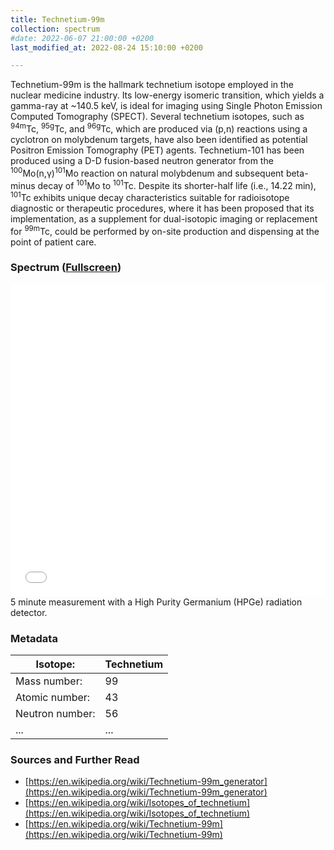```yaml
---
title: Technetium-99m
collection: spectrum
#date: 2022-06-07 21:00:00 +0200
last_modified_at: 2022-08-24 15:10:00 +0200

---
```


Technetium-99m is the hallmark technetium isotope employed in the nuclear medicine industry. Its low-energy isomeric transition, which yields a gamma-ray at ~140.5 keV, is ideal for imaging using Single Photon Emission Computed Tomography (SPECT). Several technetium isotopes, such as <sup>94m</sup>Tc, <sup>95g</sup>Tc, and <sup>96g</sup>Tc, which are produced via (p,n) reactions using a cyclotron on molybdenum targets, have also been identified as potential Positron Emission Tomography (PET) agents. Technetium-101 has been produced using a D-D fusion-based neutron generator from the <sup>100</sup>Mo(n,γ)<sup>101</sup>Mo reaction on natural molybdenum and subsequent beta-minus decay of <sup>101</sup>Mo to <sup>101</sup>Tc. Despite its shorter-half life (i.e., 14.22 min), <sup>101</sup>Tc exhibits unique decay characteristics suitable for radioisotope diagnostic or therapeutic procedures, where it has been proposed that its implementation, as a supplement for dual-isotopic imaging or replacement for <sup>99m</sup>Tc, could be performed by on-site production and dispensing at the point of patient care.

### Spectrum ([Fullscreen](/assets/spectra/Tc-99m.html))

<iframe width="100%" height="500" src="/assets/spectra/Tc-99m.html" title="Tc-99m gamma spectrum" frameborder="0" allowfullscreen></iframe>
5 minute measurement with a High Purity Germanium (HPGe) radiation detector.

### Metadata

| Isotope: | Technetium |
| --- | --- |
| Mass number: | 99 |
| Atomic number: | 43 |
| Neutron number: | 56 |
| ... | ... |

### Sources and Further Read

- [https://en.wikipedia.org/wiki/Technetium-99m_generator](https://en.wikipedia.org/wiki/Technetium-99m_generator)
- [https://en.wikipedia.org/wiki/Isotopes_of_technetium](https://en.wikipedia.org/wiki/Isotopes_of_technetium)
- [https://en.wikipedia.org/wiki/Technetium-99m](https://en.wikipedia.org/wiki/Technetium-99m)

